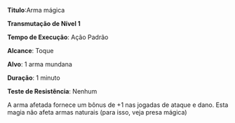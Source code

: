 **Titulo**:Arma mágica

**Transmutação de Nível 1**

**Tempo de Execução**: Ação Padrão

**Alcance**: Toque

**Alvo**: 1 arma mundana

**Duração**: 1 minuto

**Teste de Resistência**: Nenhum

A arma afetada fornece um bônus de +1 nas jogadas de ataque e dano. Esta magia não afeta armas naturais 
(para isso, veja presa mágica)
